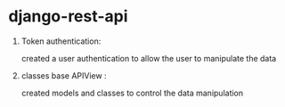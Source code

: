 # django-rest-api

1. Token authentication:
   
   created a user authentication to allow the user to manipulate the data

3. classes base APIView :

   created models and classes to control the data manipulation
